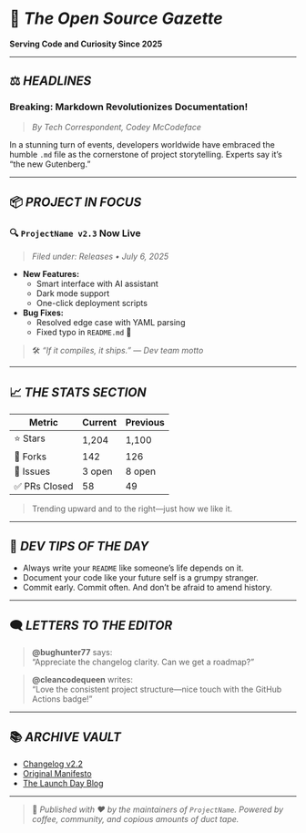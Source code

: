 # 📰 *The Open Source Gazette*
**Serving Code and Curiosity Since 2025**

---

## ⚖️ *HEADLINES*

### Breaking: Markdown Revolutionizes Documentation!
> *By Tech Correspondent, Codey McCodeface*

In a stunning turn of events, developers worldwide have embraced the humble `.md` file as the cornerstone of project storytelling. Experts say it’s “the new Gutenberg.”

---

## 📦 *PROJECT IN FOCUS*

### 🔍 `ProjectName v2.3` Now Live
> *Filed under: Releases • July 6, 2025*

- **New Features:**
  - Smart interface with AI assistant
  - Dark mode support
  - One-click deployment scripts
- **Bug Fixes:**
  - Resolved edge case with YAML parsing
  - Fixed typo in `README.md` 🤦

> 🛠 *“If it compiles, it ships.” — Dev team motto*

---

## 📈 *THE STATS SECTION*
| Metric        | Current      | Previous    |
|---------------|--------------|-------------|
| ⭐ Stars       | 1,204        | 1,100        |
| 🍴 Forks      | 142          | 126          |
| 🐛 Issues     | 3 open       | 8 open       |
| ✅ PRs Closed | 58           | 49           |

> Trending upward and to the right—just how we like it.

---

## 🧠 *DEV TIPS OF THE DAY*

- Always write your `README` like someone’s life depends on it.
- Document your code like your future self is a grumpy stranger.
- Commit early. Commit often. And don’t be afraid to amend history.

---

## 🗨️ *LETTERS TO THE EDITOR*

> **@bughunter77** says:  
> “Appreciate the changelog clarity. Can we get a roadmap?”

> **@cleancodequeen** writes:  
> “Love the consistent project structure—nice touch with the GitHub Actions badge!”

---

## 📚 *ARCHIVE VAULT*
- [Changelog v2.2](./CHANGELOG.md)
- [Original Manifesto](./MANIFESTO.md)
- [The Launch Day Blog](./blog/launch-day.md)

---

> 🧾 _Published with ❤️ by the maintainers of `ProjectName`. Powered by coffee, community, and copious amounts of duct tape._

